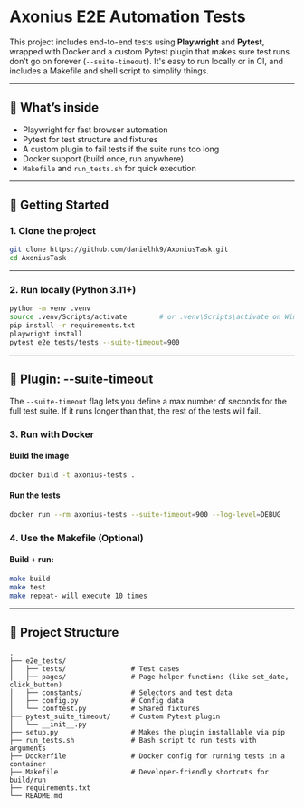# Axonius E2E Automation Tests

This project includes end-to-end tests using **Playwright** and **Pytest**, wrapped with Docker and a custom Pytest plugin that makes sure test runs don’t go on forever (`--suite-timeout`). It's easy to run locally or in CI, and includes a Makefile and shell script to simplify things.

---

## 🔧 What’s inside

- Playwright for fast browser automation
- Pytest for test structure and fixtures
- A custom plugin to fail tests if the suite runs too long
- Docker support (build once, run anywhere)
- `Makefile` and `run_tests.sh` for quick execution

---

## 🚀 Getting Started

### 1. Clone the project

```bash
git clone https://github.com/danielhk9/AxoniusTask.git
cd AxoniusTask
```

---

### 2. Run locally (Python 3.11+)

```bash
python -m venv .venv
source .venv/Scripts/activate        # or .venv\Scripts\activate on Windows
pip install -r requirements.txt
playwright install
pytest e2e_tests/tests --suite-timeout=900
```

---
## 🧩 Plugin: --suite-timeout

The `--suite-timeout` flag lets you define a max number of seconds for the full test suite. If it runs longer than that, the rest of the tests will fail.

### 3. Run with Docker

#### Build the image

```bash
docker build -t axonius-tests .
```

#### Run the tests

```bash
docker run --rm axonius-tests --suite-timeout=900 --log-level=DEBUG
```


### 4. Use the Makefile (Optional)

#### Build + run:

```bash
make build
make test
make repeat- will execute 10 times 
```

---

## 📁 Project Structure

```
.
├── e2e_tests/
│   ├── tests/                # Test cases
│   ├── pages/                # Page helper functions (like set_date, click_button)
│   ├── constants/            # Selectors and test data
│   ├── config.py             # Config data
│   └── conftest.py           # Shared fixtures
├── pytest_suite_timeout/     # Custom Pytest plugin
│   └── __init__.py
├── setup.py                  # Makes the plugin installable via pip
├── run_tests.sh              # Bash script to run tests with arguments
├── Dockerfile                # Docker config for running tests in a container
├── Makefile                  # Developer-friendly shortcuts for build/run
├── requirements.txt
└── README.md
```

